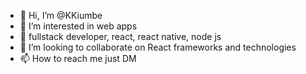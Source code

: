 - 👋 Hi, I’m @KKiumbe
- 👀 I’m interested in web apps 
- 🌱  fullstack developer, react, react native, node js 
- 💞️ I’m looking to collaborate on React frameworks and technologies 
- 📫 How to reach me just DM

<!---
KKiumbe/KKiumbe is a ✨ special ✨ repository because its `README.md` (this file) appears on your GitHub profile.
You can click the Preview link to take a look at your changes.
--->
